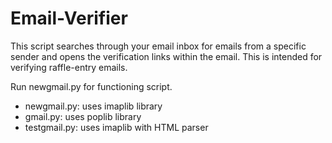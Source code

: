# Email-Verifier
This script searches through your email inbox for emails from a specific sender and opens the verification links within the email. This is intended for verifying raffle-entry emails. 

Run newgmail.py for functioning script. 

- newgmail.py: uses imaplib library
- gmail.py: uses poplib library 
- testgmail.py: uses imaplib with HTML parser
